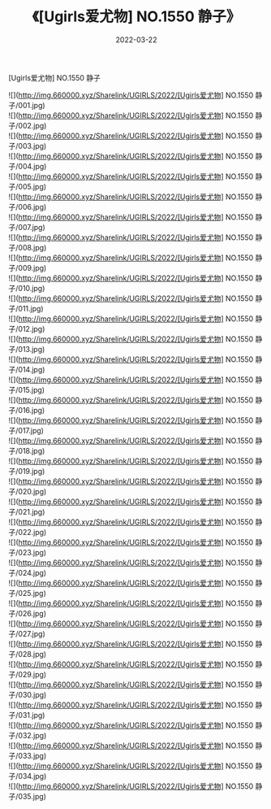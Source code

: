 ﻿---
layout: post
title:  《[Ugirls爱尤物] NO.1550 静子》
date:   2022-03-22
img: http://img.660000.xyz/Sharelink/UGIRLS/2022/[Ugirls爱尤物] NO.1550 静子/000.jpg
categories: [美女, 清纯, 唯美]
---

[Ugirls爱尤物] NO.1550 静子

 ![](http://img.660000.xyz/Sharelink/UGIRLS/2022/[Ugirls爱尤物] NO.1550 静子/001.jpg) <br>![](http://img.660000.xyz/Sharelink/UGIRLS/2022/[Ugirls爱尤物] NO.1550 静子/002.jpg) <br>![](http://img.660000.xyz/Sharelink/UGIRLS/2022/[Ugirls爱尤物] NO.1550 静子/003.jpg) <br>![](http://img.660000.xyz/Sharelink/UGIRLS/2022/[Ugirls爱尤物] NO.1550 静子/004.jpg) <br>![](http://img.660000.xyz/Sharelink/UGIRLS/2022/[Ugirls爱尤物] NO.1550 静子/005.jpg) <br>![](http://img.660000.xyz/Sharelink/UGIRLS/2022/[Ugirls爱尤物] NO.1550 静子/006.jpg) <br>![](http://img.660000.xyz/Sharelink/UGIRLS/2022/[Ugirls爱尤物] NO.1550 静子/007.jpg) <br>![](http://img.660000.xyz/Sharelink/UGIRLS/2022/[Ugirls爱尤物] NO.1550 静子/008.jpg) <br>![](http://img.660000.xyz/Sharelink/UGIRLS/2022/[Ugirls爱尤物] NO.1550 静子/009.jpg) <br>![](http://img.660000.xyz/Sharelink/UGIRLS/2022/[Ugirls爱尤物] NO.1550 静子/010.jpg) <br>![](http://img.660000.xyz/Sharelink/UGIRLS/2022/[Ugirls爱尤物] NO.1550 静子/011.jpg) <br>![](http://img.660000.xyz/Sharelink/UGIRLS/2022/[Ugirls爱尤物] NO.1550 静子/012.jpg) <br>![](http://img.660000.xyz/Sharelink/UGIRLS/2022/[Ugirls爱尤物] NO.1550 静子/013.jpg) <br>![](http://img.660000.xyz/Sharelink/UGIRLS/2022/[Ugirls爱尤物] NO.1550 静子/014.jpg) <br>![](http://img.660000.xyz/Sharelink/UGIRLS/2022/[Ugirls爱尤物] NO.1550 静子/015.jpg) <br>![](http://img.660000.xyz/Sharelink/UGIRLS/2022/[Ugirls爱尤物] NO.1550 静子/016.jpg) <br>![](http://img.660000.xyz/Sharelink/UGIRLS/2022/[Ugirls爱尤物] NO.1550 静子/017.jpg) <br>![](http://img.660000.xyz/Sharelink/UGIRLS/2022/[Ugirls爱尤物] NO.1550 静子/018.jpg) <br>![](http://img.660000.xyz/Sharelink/UGIRLS/2022/[Ugirls爱尤物] NO.1550 静子/019.jpg) <br>![](http://img.660000.xyz/Sharelink/UGIRLS/2022/[Ugirls爱尤物] NO.1550 静子/020.jpg) <br>![](http://img.660000.xyz/Sharelink/UGIRLS/2022/[Ugirls爱尤物] NO.1550 静子/021.jpg) <br>![](http://img.660000.xyz/Sharelink/UGIRLS/2022/[Ugirls爱尤物] NO.1550 静子/022.jpg) <br>![](http://img.660000.xyz/Sharelink/UGIRLS/2022/[Ugirls爱尤物] NO.1550 静子/023.jpg) <br>![](http://img.660000.xyz/Sharelink/UGIRLS/2022/[Ugirls爱尤物] NO.1550 静子/024.jpg) <br>![](http://img.660000.xyz/Sharelink/UGIRLS/2022/[Ugirls爱尤物] NO.1550 静子/025.jpg) <br>![](http://img.660000.xyz/Sharelink/UGIRLS/2022/[Ugirls爱尤物] NO.1550 静子/026.jpg) <br>![](http://img.660000.xyz/Sharelink/UGIRLS/2022/[Ugirls爱尤物] NO.1550 静子/027.jpg) <br>![](http://img.660000.xyz/Sharelink/UGIRLS/2022/[Ugirls爱尤物] NO.1550 静子/028.jpg) <br>![](http://img.660000.xyz/Sharelink/UGIRLS/2022/[Ugirls爱尤物] NO.1550 静子/029.jpg) <br>![](http://img.660000.xyz/Sharelink/UGIRLS/2022/[Ugirls爱尤物] NO.1550 静子/030.jpg) <br>![](http://img.660000.xyz/Sharelink/UGIRLS/2022/[Ugirls爱尤物] NO.1550 静子/031.jpg) <br>![](http://img.660000.xyz/Sharelink/UGIRLS/2022/[Ugirls爱尤物] NO.1550 静子/032.jpg) <br>![](http://img.660000.xyz/Sharelink/UGIRLS/2022/[Ugirls爱尤物] NO.1550 静子/033.jpg) <br>![](http://img.660000.xyz/Sharelink/UGIRLS/2022/[Ugirls爱尤物] NO.1550 静子/034.jpg) <br>![](http://img.660000.xyz/Sharelink/UGIRLS/2022/[Ugirls爱尤物] NO.1550 静子/035.jpg) <br>